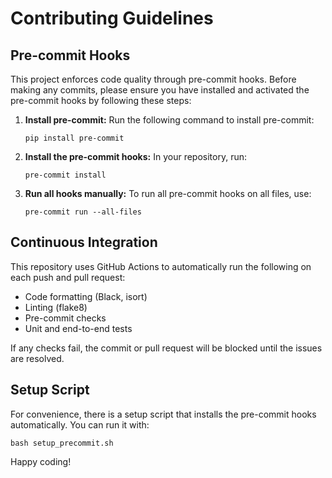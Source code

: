 # Contributing Guidelines

## Pre-commit Hooks

This project enforces code quality through pre-commit hooks. Before making any commits, please ensure you have installed and activated the pre-commit hooks by following these steps:

1. **Install pre-commit:**
   Run the following command to install pre-commit:
   ```
   pip install pre-commit
   ```

2. **Install the pre-commit hooks:**
   In your repository, run:
   ```
   pre-commit install
   ```

3. **Run all hooks manually:**
   To run all pre-commit hooks on all files, use:
   ```
   pre-commit run --all-files
   ```

## Continuous Integration

This repository uses GitHub Actions to automatically run the following on each push and pull request:
- Code formatting (Black, isort)
- Linting (flake8)
- Pre-commit checks
- Unit and end-to-end tests

If any checks fail, the commit or pull request will be blocked until the issues are resolved.

## Setup Script

For convenience, there is a setup script that installs the pre-commit hooks automatically. You can run it with:
```
bash setup_precommit.sh
```

Happy coding!

